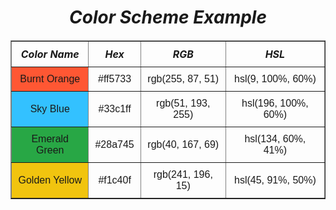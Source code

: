 <!DOCTYPE html>
<html lang="en">
<head>
    <meta charset="UTF-8">
    <meta name="viewport" content="width=device-width, initial-scale=1.0">
    <title>Color Scheme</title>
    <style>
        table {
            width: 100%;
            border-collapse: collapse;
            margin: 20px 0;
        }
        th, td {
            padding: 10px;
            text-align: center;
        }
        th {
            font-style: italic;
            font-weight: bold;
        }
        td {
            font-family: Arial, sans-serif;
        }
    </style>
</head>
<body>

  <h1 style="text-align:center; font-style:italic;">Color Scheme Example</h1>

  <table border="1">
        <thead>
            <tr>
                <th>Color Name</th>
                <th>Hex</th>
                <th>RGB</th>
                <th>HSL</th>
            </tr>
        </thead>
        <tbody>
            <tr>
                <td style="background-color: #ff5733;">Burnt Orange</td>
                <td>#ff5733</td>
                <td>rgb(255, 87, 51)</td>
                <td>hsl(9, 100%, 60%)</td>
            </tr>
            <tr>
                <td style="background-color: #33c1ff;">Sky Blue</td>
                <td>#33c1ff</td>
                <td>rgb(51, 193, 255)</td>
                <td>hsl(196, 100%, 60%)</td>
            </tr>
            <tr>
                <td style="background-color: #28a745;">Emerald Green</td>
                <td>#28a745</td>
                <td>rgb(40, 167, 69)</td>
                <td>hsl(134, 60%, 41%)</td>
            </tr>
            <tr>
                <td style="background-color: #f1c40f;">Golden Yellow</td>
                <td>#f1c40f</td>
                <td>rgb(241, 196, 15)</td>
                <td>hsl(45, 91%, 50%)</td>
            </tr>
        </tbody>
    </table>

</body>
</html>
